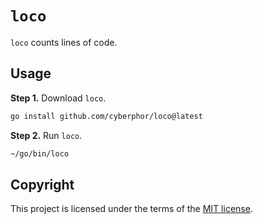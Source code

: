 # `loco`
`loco` counts lines of code. 

## Usage 
**Step 1.** Download `loco`. 
```bash
go install github.com/cyberphor/loco@latest
```

**Step 2.** Run `loco`.
```bash
~/go/bin/loco
```

## Copyright
This project is licensed under the terms of the [MIT license](/LICENSE).